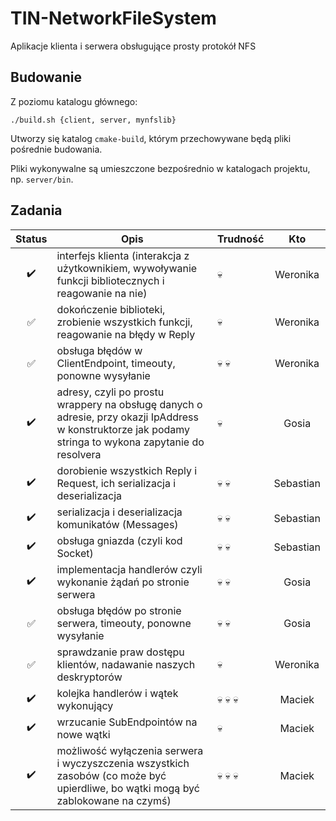 # TIN-NetworkFileSystem

Aplikacje klienta i serwera obsługujące prosty protokół NFS

## Budowanie

Z poziomu katalogu głównego:

```
./build.sh {client, server, mynfslib}
```

Utworzy się katalog ```cmake-build```, którym przechowywane będą pliki pośrednie budowania.

Pliki wykonywalne są umieszczone bezpośrednio w katalogach projektu, np. ```server/bin```.

## Zadania

| Status | Opis | Trudność | Kto |
|:------:|------|----------|:---:|
| :heavy_check_mark: | interfejs klienta (interakcja z użytkownikiem, wywoływanie funkcji bibliotecznych i reagowanie na nie) | :skull: | Weronika |
| :white_check_mark: | dokończenie biblioteki, zrobienie wszystkich funkcji, reagowanie na błędy w Reply | :skull: | Weronika |
| :white_check_mark: | obsługa błędów w ClientEndpoint, timeouty, ponowne wysyłanie | :skull: :skull: | Weronika |
| :heavy_check_mark: | adresy, czyli po prostu wrappery na obsługę danych o adresie, przy okazji IpAddress w konstruktorze jak podamy stringa to wykona zapytanie do resolvera | :skull: | Gosia |
| :heavy_check_mark: | dorobienie wszystkich Reply i Request, ich serializacja i deserializacja | :skull: :skull: | Sebastian |
| :heavy_check_mark: | serializacja i deserializacja komunikatów (Messages) | :skull: :skull: | Sebastian |
| :heavy_check_mark: | obsługa gniazda (czyli kod Socket) | :skull: :skull: | Sebastian |
| :heavy_check_mark: | implementacja handlerów czyli wykonanie żądań po stronie serwera | :skull: :skull: | Gosia |
| :white_check_mark: | obsługa błędów po stronie serwera, timeouty, ponowne wysyłanie | :skull: :skull: | Gosia |
| :white_check_mark: | sprawdzanie praw dostępu klientów, nadawanie naszych deskryptorów | :skull: | Weronika |
| :heavy_check_mark: | kolejka handlerów i wątek wykonujący | :skull: :skull: :skull: | Maciek |
| :heavy_check_mark: | wrzucanie SubEndpointów na nowe wątki | :skull: | Maciek |
| :heavy_check_mark: | możliwość wyłączenia serwera i wyczyszczenia wszystkich zasobów (co może być upierdliwe, bo wątki mogą być zablokowane na czymś) | :skull: :skull: :skull: | Maciek |
